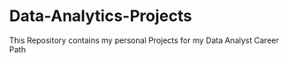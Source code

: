 # Data-Analytics-Projects
This Repository contains my personal Projects for my Data Analyst Career Path
